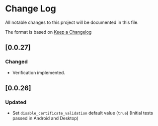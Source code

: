 # Change Log

All notable changes to this project will be documented in this file.

The format is based on [Keep a Changelog](http://keepachangelog.com/)

## [0.0.27]
### Changed

* Verification implemented.


## [0.0.26]
### Updated

* Set `disable_certificate_validation` default value (`true`)
  (Initial tests passed in Android and Desktop)
